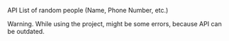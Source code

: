API List of random people (Name, Phone Number, etc.)

Warning. While using the project, might be some errors, because API can be outdated.
